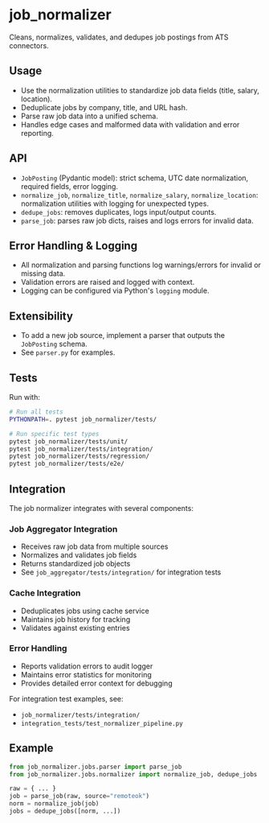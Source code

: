 
# job_normalizer

Cleans, normalizes, validates, and dedupes job postings from ATS connectors.

## Usage
- Use the normalization utilities to standardize job data fields (title, salary, location).
- Deduplicate jobs by company, title, and URL hash.
- Parse raw job data into a unified schema.
- Handles edge cases and malformed data with validation and error reporting.

## API
- `JobPosting` (Pydantic model): strict schema, UTC date normalization, required fields, error logging.
- `normalize_job`, `normalize_title`, `normalize_salary`, `normalize_location`: normalization utilities with logging for unexpected types.
- `dedupe_jobs`: removes duplicates, logs input/output counts.
- `parse_job`: parses raw job dicts, raises and logs errors for invalid data.

## Error Handling & Logging
- All normalization and parsing functions log warnings/errors for invalid or missing data.
- Validation errors are raised and logged with context.
- Logging can be configured via Python's `logging` module.

## Extensibility
- To add a new job source, implement a parser that outputs the `JobPosting` schema.
- See `parser.py` for examples.

## Tests
Run with:
```bash
# Run all tests
PYTHONPATH=. pytest job_normalizer/tests/

# Run specific test types
pytest job_normalizer/tests/unit/
pytest job_normalizer/tests/integration/
pytest job_normalizer/tests/regression/
pytest job_normalizer/tests/e2e/
```

## Integration
The job normalizer integrates with several components:

### Job Aggregator Integration
- Receives raw job data from multiple sources
- Normalizes and validates job fields
- Returns standardized job objects
- See `job_aggregator/tests/integration/` for integration tests

### Cache Integration
- Deduplicates jobs using cache service
- Maintains job history for tracking
- Validates against existing entries

### Error Handling
- Reports validation errors to audit logger
- Maintains error statistics for monitoring
- Provides detailed error context for debugging

For integration test examples, see:
- `job_normalizer/tests/integration/`
- `integration_tests/test_normalizer_pipeline.py`

## Example
```python
from job_normalizer.jobs.parser import parse_job
from job_normalizer.jobs.normalizer import normalize_job, dedupe_jobs

raw = { ... }
job = parse_job(raw, source="remoteok")
norm = normalize_job(job)
jobs = dedupe_jobs([norm, ...])
```
